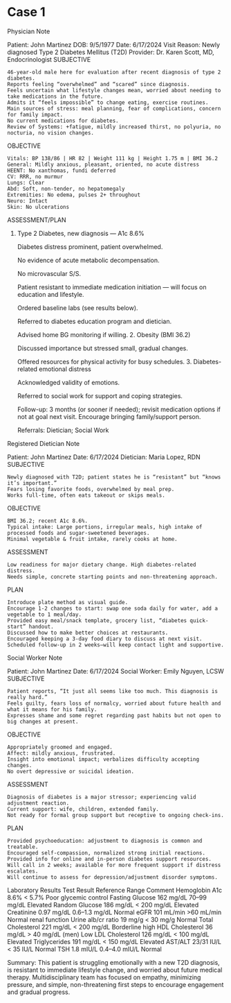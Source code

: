 # Case 1

Physician Note

Patient: John Martinez
DOB: 9/5/1977
Date: 6/17/2024
Visit Reason: Newly diagnosed Type 2 Diabetes Mellitus (T2D)
Provider: Dr. Karen Scott, MD, Endocrinologist
SUBJECTIVE

    46-year-old male here for evaluation after recent diagnosis of type 2 diabetes.
    Reports feeling “overwhelmed” and “scared” since diagnosis.
    Feels uncertain what lifestyle changes mean, worried about needing to take medications in the future.
    Admits it “feels impossible” to change eating, exercise routines.
    Main sources of stress: meal planning, fear of complications, concern for family impact.
    No current medications for diabetes.
    Review of Systems: +fatigue, mildly increased thirst, no polyuria, no nocturia, no vision changes.

OBJECTIVE

    Vitals: BP 138/86 | HR 82 | Weight 111 kg | Height 1.75 m | BMI 36.2
    General: Mildly anxious, pleasant, oriented, no acute distress
    HEENT: No xanthomas, fundi deferred
    CV: RRR, no murmur
    Lungs: Clear
    Abd: Soft, non-tender, no hepatomegaly
    Extremities: No edema, pulses 2+ throughout
    Neuro: Intact
    Skin: No ulcerations

ASSESSMENT/PLAN

1. Type 2 Diabetes, new diagnosis — A1c 8.6%

    Diabetes distress prominent, patient overwhelmed.

    No evidence of acute metabolic decompensation.

    No microvascular S/S.

    Patient resistant to immediate medication initiation — will focus on education and lifestyle.

    Ordered baseline labs (see results below).

    Referred to diabetes education program and dietician.

    Advised home BG monitoring if willing.
    2. Obesity (BMI 36.2)

    Discussed importance but stressed small, gradual changes.

    Offered resources for physical activity for busy schedules.
    3. Diabetes-related emotional distress

    Acknowledged validity of emotions.

    Referred to social work for support and coping strategies.

    Follow-up: 3 months (or sooner if needed); revisit medication options if not at goal next visit. Encourage bringing family/support person.

    Referrals: Dietician; Social Work

Registered Dietician Note

Patient: John Martinez
Date: 6/17/2024
Dietician: Maria Lopez, RDN
SUBJECTIVE

    Newly diagnosed with T2D; patient states he is “resistant” but “knows it’s important.”
    Fears losing favorite foods, overwhelmed by meal prep.
    Works full-time, often eats takeout or skips meals.

OBJECTIVE

    BMI 36.2; recent A1c 8.6%.
    Typical intake: Large portions, irregular meals, high intake of processed foods and sugar-sweetened beverages.
    Minimal vegetable & fruit intake, rarely cooks at home.

ASSESSMENT

    Low readiness for major dietary change. High diabetes-related distress.
    Needs simple, concrete starting points and non-threatening approach.

PLAN

    Introduce plate method as visual guide.
    Encourage 1-2 changes to start: swap one soda daily for water, add a vegetable to 1 meal/day.
    Provided easy meal/snack template, grocery list, “diabetes quick-start” handout.
    Discussed how to make better choices at restaurants.
    Encouraged keeping a 3-day food diary to discuss at next visit.
    Scheduled follow-up in 2 weeks—will keep contact light and supportive.

Social Worker Note

Patient: John Martinez
Date: 6/17/2024
Social Worker: Emily Nguyen, LCSW
SUBJECTIVE

    Patient reports, “It just all seems like too much. This diagnosis is really hard.”
    Feels guilty, fears loss of normalcy, worried about future health and what it means for his family.
    Expresses shame and some regret regarding past habits but not open to big changes at present.

OBJECTIVE

    Appropriately groomed and engaged.
    Affect: mildly anxious, frustrated.
    Insight into emotional impact; verbalizes difficulty accepting changes.
    No overt depressive or suicidal ideation.

ASSESSMENT

    Diagnosis of diabetes is a major stressor; experiencing valid adjustment reaction.
    Current support: wife, children, extended family.
    Not ready for formal group support but receptive to ongoing check-ins.

PLAN

    Provided psychoeducation: adjustment to diagnosis is common and treatable.
    Encouraged self-compassion, normalized strong initial reactions.
    Provided info for online and in-person diabetes support resources.
    Will call in 2 weeks; available for more frequent support if distress escalates.
    Will continue to assess for depression/adjustment disorder symptoms.

Laboratory Results
Test	Result	Reference Range	Comment
Hemoglobin A1c	8.6%	< 5.7%	Poor glycemic control
Fasting Glucose	162 mg/dL	70–99 mg/dL	Elevated
Random Glucose	186 mg/dL	< 200 mg/dL	Elevated
Creatinine	0.97 mg/dL	0.6–1.3 mg/dL	Normal
eGFR	101 mL/min	>60 mL/min	Normal renal function
Urine alb/cr ratio	19 mg/g	< 30 mg/g	Normal
Total Cholesterol	221 mg/dL	< 200 mg/dL	Borderline high
HDL Cholesterol	36 mg/dL	> 40 mg/dL (men)	Low
LDL Cholesterol	126 mg/dL	< 100 mg/dL	Elevated
Triglycerides	191 mg/dL	< 150 mg/dL	Elevated
AST/ALT	23/31 IU/L	< 35 IU/L	Normal
TSH	1.8 mIU/L	0.4–4.0 mIU/L	Normal

Summary: This patient is struggling emotionally with a new T2D diagnosis, is resistant to immediate lifestyle change, and worried about future medical therapy. Multidisciplinary team has focused on empathy, minimizing pressure, and simple, non-threatening first steps to encourage engagement and gradual progress.